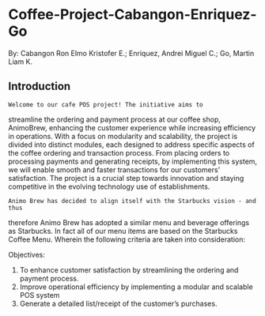 # Coffee-Project-Cabangon-Enriquez-Go

By: Cabangon Ron Elmo Kristofer E.; Enriquez, Andrei Miguel C.; Go, Martin Liam K.

## Introduction

	Welcome to our cafe POS project! The initiative aims to 
 streamline the ordering and payment process at our coffee shop, AnimoBrew, enhancing the 
 customer experience while increasing efficiency in operations. With a focus on 
 modularity and scalability, the project is divided into distinct modules, each 
 designed to address specific aspects of the coffee ordering and transaction process. 
 From placing orders to processing payments and generating receipts, by implementing
 this system, we will enable smooth and faster transactions for our customers’ 
 satisfaction. The project is a crucial step towards innovation and staying competitive
 in the evolving technology use of establishments.

	
	Animo Brew has decided to align itself with the Starbucks vision - and thus
 therefore Animo Brew has adopted a similar menu and beverage offerings as Starbucks.
 In fact all of our menu items are based on the Starbucks Coffee Menu. Wherein the 
 following criteria are taken into consideration:

Objectives:
1. To enhance customer satisfaction by streamlining the ordering and payment process. 
2. Improve operational efficiency by implementing a modular and scalable POS system
3. Generate a detailed list/receipt of the customer’s purchases.
